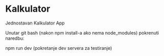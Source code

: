 # Kalkulator
Jednostavan Kalkulator App

Unutar git bash (nakon npm install-a ako nema node_modules) pokrenuti naredbu:

npm run dev    (pokretanje dev servera za testiranje)
